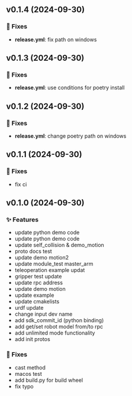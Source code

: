 ## v0.1.4 (2024-09-30)

### 🐛 Fixes

- **release.yml**: fix path on windows

## v0.1.3 (2024-09-30)

### 🐛 Fixes

- **release.yml**: use conditions for poetry install

## v0.1.2 (2024-09-30)

### 🐛 Fixes

- **release.yml**: change poetry path on windows

## v0.1.1 (2024-09-30)

### 🐛 Fixes

- fix ci

## v0.1.0 (2024-09-30)

### ✨ Features

- update python demo code
- update python demo code
- update self_collision & demo_motion
- proto docs test
- update demo motion2
- update module_test master_arm
- teleoperation example updat
- gripper test update
- update rpc address
- update demo motion
- update example
- update cmakelists
- urdf update
- change input dev name
- add sdk_commit_id (python binding)
- add get/set robot model from/to rpc
- add unlimited mode functionality
- add init protos

### 🐛 Fixes

- cast method
- macos test
- add build.py for build wheel
- fix typo
